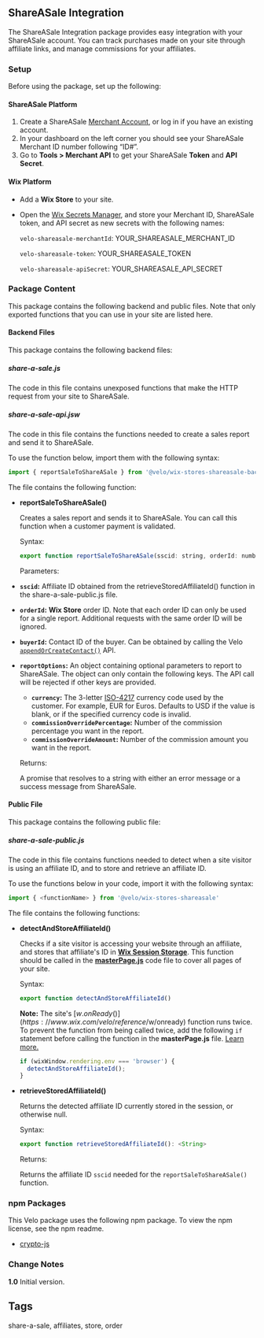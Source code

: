 ## ShareASale Integration 

The ShareASale Integration package provides easy integration with your ShareASale account. You can track purchases made on your site through affiliate links, and manage commissions for your affiliates.


### Setup 

Before using the package, set up the following:


#### ShareASale Platform 


1. Create a ShareASale [Merchant Account](https://account.shareasale.com/merchant/signup.cfm), or log in if you have an existing account.
2. In your dashboard on the left corner you should see your ShareASale Merchant ID number following “ID#”. 
3. Go to **Tools > Merchant API** to get your ShareASale **Token** and **API Secret**.


#### Wix Platform 



*   Add a **Wix Store** to your site.
*   Open the [Wix Secrets Manager](https://support.wix.com/en/article/velo-about-the-secrets-manager), and store your Merchant ID, ShareASale token, and API secret as new secrets with the following names: 

	`velo-shareasale-merchantId`: YOUR_SHAREASALE_MERCHANT_ID

 	`velo-shareasale-token`: YOUR_SHAREASALE_TOKEN

 	`velo-shareasale-apiSecret`: YOUR_SHAREASALE_API_SECRET


### Package Content 

This package contains the following backend and public files. Note that only exported functions that you can use in your site are listed here. 


#### Backend Files 

This package contains the following backend files:


##### share-a-sale.js 

The code in this file contains unexposed functions that make the HTTP request from your site to ShareASale.


##### share-a-sale-api.jsw 

The code in this file contains the functions needed to create a sales report and send it to ShareASale. 

To use the function below, import them with the following syntax:

```js
import { reportSaleToShareASale } from '@velo/wix-stores-shareasale-backend'
```

The file contains the following function: 



*   **reportSaleToShareASale()**

    Creates a sales report and sends it to ShareASale. You can call this function when a customer payment is validated. 


    Syntax:


    ```js
    export function reportSaleToShareASale(sscid: string, orderId: number, buyerId: number, reportOptions: object):Promise<string>
    ```


    Parameters:

*   **`sscid`:** Affiliate ID obtained from the retrieveStoredAffiliateId() function in the share-a-sale-public.js file.
*   **`orderId`:** **Wix Store** order ID. Note that each order ID can only be used for a single report. Additional requests with the same order ID will be ignored.
*   **`buyerId`:** Contact ID of the buyer. Can be obtained by calling the Velo [`appendOrCreateContact()`](https://www.wix.com/velo/reference/wix-crm/contacts-obj/appendorcreatecontact) API. 
*   **`reportOptions`:** An object containing optional parameters to report to ShareASale. The object can only contain the following keys. The API call will be rejected if other keys are provided.

       *  **`currency`:** The 3-letter [ISO-4217](https://www.iban.com/currency-codes) currency code used by the customer. For example, EUR for Euros. Defaults to USD if the value is blank, or if the specified currency code is invalid.
       *  **`commissionOverridePercentage`:** Number of the commission percentage you want in the report.
       *  **`commissionOverrideAmount`:** Number of the commission amount you want in the report.

    Returns:

    A promise that resolves to a string with either an error message or a success message from ShareASale. 


#### Public File 

This package contains the following public file:


##### share-a-sale-public.js 
The code in this file contains functions needed to detect when a site visitor is using an affiliate ID, and to store and retrieve an affiliate ID. 

To use the functions below in your code, import it with the following syntax:

```js
import { <functionName> } from '@velo/wix-stores-shareasale'
```

The file contains the following functions: 



*   **detectAndStoreAffiliateId()**

    Checks if a site visitor is accessing your website through an affiliate, and stores that affiliate's ID in **[Wix Session Storage](https://www.wix.com/velo/reference/wix-storage/session)**. This function should be called in the **[masterPage.js](https://support.wix.com/en/article/velo-where-do-i-put-my-code#i-want-some-code-to-run-on-every-page)** code file to cover all pages of your site.


    Syntax:


    ```js
    export function detectAndStoreAffiliateId()
    ```

    **Note:** The site's [$w.onReady()](https://www.wix.com/velo/reference/$w/onready) function runs twice. To prevent the function from being called twice, add the following `if` statement before calling the function in the **masterPage.js** file. [Learn more.](https://www.wix.com/velo/reference/wix-window/rendering/env)
 
    ```js
    if (wixWindow.rendering.env === 'browser') {
      detectAndStoreAffiliateId();
    }
    ```

*   **retrieveStoredAffiliateId()**

    Returns the detected affiliate ID currently stored in the session, or otherwise null.

    Syntax:

	```js
	export function retrieveStoredAffiliateId(): <String>
	```

    Returns:

    Returns the affiliate ID `sscid` needed for the `reportSaleToShareASale()` function.


### npm Packages 
This Velo package uses the following npm package. To view the npm license, see the npm readme. 

*   [crypto-js](https://www.npmjs.com/package/crypto-js) 


### Change Notes 

**1.0** Initial version.


## Tags

share-a-sale, affiliates, store, order
